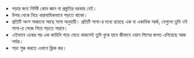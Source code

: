 - পড়ার জন্য নির্দিষ্ট কোন জ্ঞান বা প্রস্তুতির দরকার নেই।
- উপর থেকে নিচে ধারাবাহিকভাবে পড়তে থাকো।
- প্রতিটি অংশ সাজানো আছে সাগা অনুযায়ী।
  প্রতিটি সাগা-র মধ্যে রয়েছে এক বা একাধিক আর্ক, যেগুলো তুমি ওই সাগা-র পেজে গিয়ে পড়তে পারবে।
- এইভাবে একের পর এক কাহিনি পড়ে যেতে থাকলেই তুমি বুঝে যাবে কীভাবে ওয়ান পিসের জগত এগিয়েছে আজ পর্যন্ত।
- পড়া শুরু করতে এখানে ক্লিক কর।